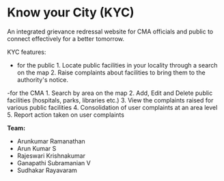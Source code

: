 Know your City (KYC)
===

An integrated grievance redressal website for CMA officials and public to connect effectively for a better tomorrow.

KYC features:

- for the public
      1. Locate public facilities in your locality through a search on the map
      2. Raise complaints about facilities to bring them to the authority's notice.

-for the CMA
      1. Search by area on the map
      2. Add, Edit and Delete public facilities (hospitals, parks, libraries etc.)
      3. View the complaints raised for various public facilities
      4. Consolidation of user complaints at an area level
      5. Report action taken on user complaints

**Team:**

- Arunkumar Ramanathan
- Arun Kumar S
- Rajeswari Krishnakumar
- Ganapathi Subramanian V
- Sudhakar Rayavaram
